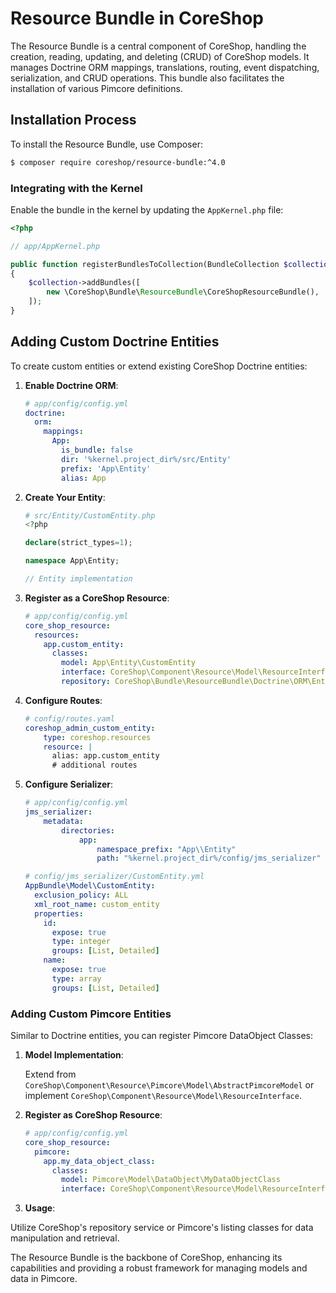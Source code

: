 # Resource Bundle in CoreShop

The Resource Bundle is a central component of CoreShop, handling the creation, reading, updating, and deleting (CRUD) of
CoreShop models. It manages Doctrine ORM mappings, translations, routing, event dispatching, serialization, and CRUD
operations. This bundle also facilitates the installation of various Pimcore definitions.

## Installation Process

To install the Resource Bundle, use Composer:

```bash
$ composer require coreshop/resource-bundle:^4.0
```

### Integrating with the Kernel

Enable the bundle in the kernel by updating the `AppKernel.php` file:

```php
<?php

// app/AppKernel.php

public function registerBundlesToCollection(BundleCollection $collection)
{
    $collection->addBundles([
        new \CoreShop\Bundle\ResourceBundle\CoreShopResourceBundle(),
    ]);
}
```

## Adding Custom Doctrine Entities

To create custom entities or extend existing CoreShop Doctrine entities:

1. **Enable Doctrine ORM**:

   ```yaml
   # app/config/config.yml
   doctrine:
     orm:
       mappings:
         App:
           is_bundle: false
           dir: '%kernel.project_dir%/src/Entity'
           prefix: 'App\Entity'
           alias: App
   ```

2. **Create Your Entity**:

   ```php
   # src/Entity/CustomEntity.php
   <?php 

   declare(strict_types=1);

   namespace App\Entity;

   // Entity implementation
   ```

3. **Register as a CoreShop Resource**:

   ```yaml
   # app/config/config.yml
   core_shop_resource:
     resources:
       app.custom_entity:
         classes:
           model: App\Entity\CustomEntity
           interface: CoreShop\Component\Resource\Model\ResourceInterface
           repository: CoreShop\Bundle\ResourceBundle\Doctrine\ORM\EntityRepository
   ```

4. **Configure Routes**:

   ```yaml
   # config/routes.yaml
   coreshop_admin_custom_entity:
       type: coreshop.resources
       resource: |
         alias: app.custom_entity
         # additional routes
   ```

5. **Configure Serializer**:

   ```yaml
   # app/config/config.yml
   jms_serializer:
       metadata:
           directories:
               app:
                   namespace_prefix: "App\\Entity"
                   path: "%kernel.project_dir%/config/jms_serializer"
   ```

   ```yaml
   # config/jms_serializer/CustomEntity.yml
   AppBundle\Model\CustomEntity:
     exclusion_policy: ALL
     xml_root_name: custom_entity
     properties:
       id:
         expose: true
         type: integer
         groups: [List, Detailed]
       name:
         expose: true
         type: array
         groups: [List, Detailed]
   ```

### Adding Custom Pimcore Entities

Similar to Doctrine entities, you can register Pimcore DataObject Classes:

1. **Model Implementation**:

   Extend from `CoreShop\Component\Resource\Pimcore\Model\AbstractPimcoreModel` or
   implement `CoreShop\Component\Resource\Model\ResourceInterface`.

2. **Register as CoreShop Resource**:

   ```yaml
   # app/config/config.yml
   core_shop_resource:
     pimcore:
       app.my_data_object_class:
         classes:
           model: Pimcore\Model\DataObject\MyDataObjectClass
           interface: CoreShop\Component\Resource\Model\ResourceInterface
   ```

3. **Usage**:

Utilize CoreShop's repository service or Pimcore's listing classes for data manipulation and retrieval.

The Resource Bundle is the backbone of CoreShop, enhancing its capabilities and providing a robust framework for
managing models and data in Pimcore.
